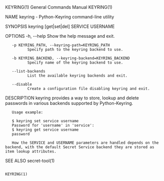 KEYRING(1)                                                                                 General Commands Manual                                                                                 KEYRING(1)

NAME
       keyring - Python-Keyring command-line utility

SYNOPSIS
       keyring [get|set|del] SERVICE USERNAME

OPTIONS
       -h, --help
              Show the help message and exit.

       -p KEYRING_PATH, --keyring-path=KEYRING_PATH
              Specify path to the keyring backend to use.

       -b KEYRING_BACKEND, --keyring-backend=KEYRING_BACKEND
              Specify name of the keyring backend to use.

       --list-backends
              List the available keyring backends and exit.

       --disable
              Create a configuration file disabling keyring and exit.

DESCRIPTION
       keyring provides a way to store, lookup and delete passwords in various backends supported by Python-Keyring.

       Usage example:

       $ keyring set service username
       Password for 'username' in 'service':
       $ keyring get service username
       password

       How the SERVICE and USERNAME parameters are handled depends on the backend, with the default Secret Service backend they are stored as item lookup attributes.

SEE ALSO
       secret-tool(1)

                                                                                                                                                                                                   KEYRING(1)
